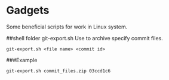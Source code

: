 # Gadgets
Some beneficial scripts for work in Linux system.

##shell folder
git-export.sh
Use to archive specify commit files.

```
git-export.sh <file name> <commit id>
```

###Example
```
git-export.sh commit_files.zip 03ccd1c6
```
